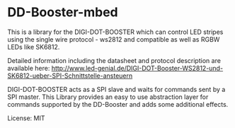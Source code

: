 # DD-Booster-mbed

This is a library for the DIGI-DOT-BOOSTER which can control LED stripes using the single wire protocol - ws2812 and compatible as well as RGBW LEDs like SK6812.

Detailed information including the datasheet and protocol description are available here: http://www.led-genial.de/DIGI-DOT-Booster-WS2812-und-SK6812-ueber-SPI-Schnittstelle-ansteuern

DIGI-DOT-BOOSTER acts as a SPI slave and waits for commands sent by a SPI master. This Library provides an easy to use abstraction layer for commands supported by the DD-Booster and adds some additional effects.

License: MIT

